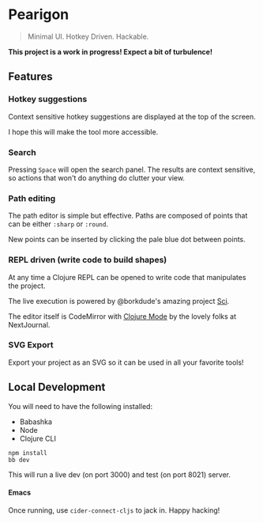 # Pearigon
> Minimal UI. Hotkey Driven. Hackable.

**This project is a work in progress! Expect a bit of turbulence!**

## Features

### Hotkey suggestions

Context sensitive hotkey suggestions are displayed at the top of the screen.

I hope this will make the tool more accessible.

### Search

Pressing `Space` will open the search panel. The results are context
sensitive, so actions that won't do anything do clutter your view.

### Path editing

The path editor is simple but effective. Paths are composed of points that
can be either `:sharp` or `:round`.

New points can be inserted by clicking the pale blue dot between points.

### REPL driven (write code to build shapes)

At any time a Clojure REPL can be opened to write code that manipulates
the project.

The live execution is powered by @borkdude's amazing project [Sci](https://github.com/babashka/sci).

The editor itself is CodeMirror with [Clojure Mode](https://github.com/nextjournal/clojure-mode)
by the lovely folks at NextJournal.

### SVG Export

Export your project as an SVG so it can be used in all your favorite tools!

## Local Development

You will need to have the following installed:
* Babashka
* Node
* Clojure CLI

```
npm install
bb dev
```

This will run a live dev (on port 3000) and test (on port 8021) server.

#### Emacs

Once running, use `cider-connect-cljs` to jack in. Happy hacking!
